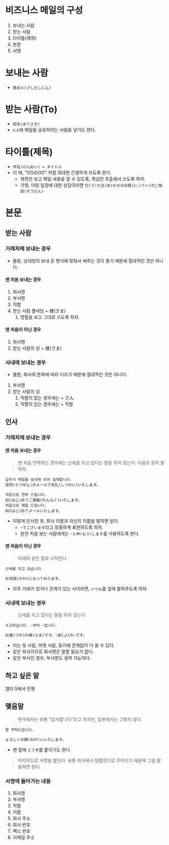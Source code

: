 # 비즈니스 메일의 구성
1. 보내는 사람
2. 받는 사람
3. 타이틀(제목)
5. 본문
6. 서명
# 보내는 사람
- `差出人(さしだしにん)`
# 받는 사람(To)
- `宛先(あてさき)`
- c.c에 메일을 공유하려는 사람을 넣기도 한다.
# 타이틀(제목)
- `件名(けんめい) = タイトル`
- 이 때, "OOのOO" 처럼 최대한 간결하게 쓰도록 한다.
	- 제목만 보고 메일 내용을 알 수 있도록, 핵심만 추출해서 쓰도록 하자.
	- 가령, 미팅 일정에 대한 상담이라면 `打(う)ち合(あ)わせの日程(にってい)のご相談(そうだん)`
# 본문
## 받는 사람
### 거래처에 보내는 경우
- 물론, 상대방이 보내 온 형식에 맞춰서 써주는 것이 좋기 때문에 절대적인 것은 아니다.
#### 맨 처음 보내는 경우
1. 회사명
2. 부서명
3. 직함
4. 받는 사람 풀네임 + 様(さま)
	1. 명함을 보고 그대로 쓰도록 하자.
#### 맨 처음이 아닌 경우
1. 회사명
2. 받는 사람의 성 + 様(さま)
### 사내에 보내는 경우
- 물론, 회사의 문화에 따라 다르기 때문에 절대적인 것은 아니다.

1. 부서명
2. 받는 사람의 성
	1. 직함이 없는 경우에는 + さん
	2. 직함이 있는 경우에는 + 직함
## 인사
### 거래처에 보내는 경우
#### 맨 처음 보내는 경우

> 맨 처음 연락하는 경우에는 신세를 지고 있다는 말을 하지 않는다.
> 다음과 같이 말하자.

```
갑자기 메일을 보내게 되어 실례합니다.
突然(とつぜん)のメールで失礼(しつれい)いたします。

처음으로 연락 드립니다.
初(はじ)めてご連絡(れんらく)いたします。
처음으로 메일 드립니다.
初(はじ)めてメールいたします。
```
- 이렇게 인사한 후, 회사 이름과 자신의 이름을 말하면 된다.
	- `~でございます`라고 정중하게 표현하도록 하자.
	- 완전 처음 보는 사람에게는 `~と申(もう)します`를 사용하도록 한다.

#### 맨 처음이 아닌 경우

> 아래와 같은 말로 시작한다.

```
신세를 지고 있습니다.

お世話(せわ)になっております。
```
- 자주 거래가 있거나 관계가 있는 사이라면, `いつも`를 앞에 붙여주도록 하자.
### 사내에 보내는 경우

> 신세를 지고 있다는 말을 하지 않는다.

```
수고하십니다. ~부의 ~입니다.

お疲(つか)れ様(さま)です。~部(ぶ)の~です。
```
- 이는 윗 사람, 아랫 사람, 동기에 관계없이 다 쓸 수 있다.
- 같은 회사이므로 회사명은 말할 필요가 없다.
- 같은 부서인 경우, 부서명도 생략 가능하다.
## 하고 싶은 말
챕터 5에서 진행
## 맺음말

> 한국에서는 보통 "감사합니다"라고 하지만, 일본에서는 그렇지 않다.

```
잘 부탁드립니다.

よろしくお願(ねが)いいたします。
```
- 맨 앞에 `どうぞ`를 붙이기도 한다.

> 마지막으로 서명을 붙인다.
> 보통 회사에서 템플릿으로 주어지기 때문에 그걸 활용하면 된다.

### 서명에 들어가는 내용
1. 회사명
2. 부서명
3. 직함
4. 이름
5. 회사 주소
6. 회사 번호
7. 팩스 번호
8. 이메일 주소